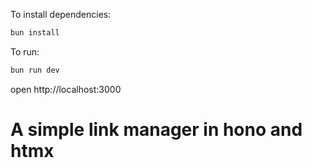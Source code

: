 To install dependencies:

```sh
bun install
```

To run:

```sh
bun run dev
```

open http://localhost:3000

# A simple link manager in hono and htmx
